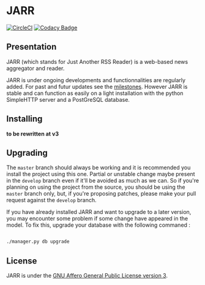 # JARR

[![CircleCI](https://circleci.com/gh/circleci/circleci-docs.svg?style=shield)](https://circleci.com/gh/circleci/circleci-docs)
[![Codacy Badge](https://api.codacy.com/project/badge/Grade/8b81ef446c4849939796c4965f121ffe)](https://www.codacy.com/manual/francois_7/JARR?utm_source=github.com&amp;utm_medium=referral&amp;utm_content=jaesivsm/JARR&amp;utm_campaign=Badge_Grade)

## Presentation

JARR (which stands for Just Another RSS Reader) is a web-based news aggregator and reader.

JARR is under ongoing developments and functionnalities are regularly added.
For past and futur updates see the [milestones](https://github.com/jaesivsm/JARR/milestones).
However JARR is stable and can function as easily on a light installation with the python SimpleHTTP server and a PostGreSQL database.

## Installing

**to be rewritten at v3**

## Upgrading

The ``master`` branch should always be working and it is recommended you install the project using this one. Partial or unstable change maybe present in the ``develop`` branch even if it'll be avoided as much as we can.
So if you're planning on using the project from the source, you should be using the ``master`` branch only, but, if you're proposing patches, please make your pull request against the ``develop`` branch.

If you have already installed JARR and want to upgrade to a later version, you may encounter some problem if some change have appeared in the model. To fix this, upgrade your database with the following commaned :

```bash

./manager.py db upgrade
```

## License

JARR is under the [GNU Affero General Public License version 3](https://www.gnu.org/licenses/agpl-3.0.html).
